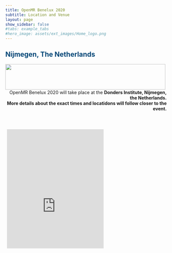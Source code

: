 ```yaml
---
title: OpenMR Benelux 2020
subtitle: Location and Venue
layout: page
show_sidebar: false
#tabs: example_tabs
#hero_image: assets/ext_images/Home_logo.png
---
```


<!-- ## Location and venue information -->

## <span style="color:#004777"> Nijmegen, The Netherlands </span> 

<img style="float: left;" src="../assets/ext_images/location-doodle.jpg" width="500" height="80"> 

<br>
<br>
<br>
<div style="text-align: right">OpenMR Benelux 2020 will take place at the <b>Donders Institute, Nijmegen, the Netherlands<b>.<br>More details about the exact times and locatidons will follow closer to the event.

<br>
<br>
<br>
<br>

<style>
    .google-maps {
        position: relative;
        padding-bottom: 75%; // This is the aspect ratio
        height: 0;
        overflow: hidden;
    }
    .google-maps iframe {
        position: absolute;
        top: 5px;
        left: 5px;
        width: 60% !important;
        height: 500px !important;
    }                                                                                                                          
</style>    

<div class="google-maps">
<iframe src="https://www.google.com/maps/embed?pb=!1m18!1m12!1m3!1d7284.6116696731115!2d5.854683034990987!3d51.818830478283964!2m3!1f0!2f0!3f0!3m2!1i1024!2i768!4f13.1!3m3!1m2!1s0x47c708eeef1a7ddf%3A0x3383a57205a4a83e!2sDonders!5e0!3m2!1snl!2sbe!4v1565820333583!5m2!1snl!2sbe" width="600" height="450" frameborder="0" style="border:0" allowfullscreen></iframe>
</div>

